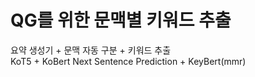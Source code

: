 # QG를 위한 문맥별 키워드 추출

요약 생성기 + 문맥 자동 구분 + 키워드 추출  
KoT5 + KoBert Next Sentence Prediction + KeyBert(mmr)